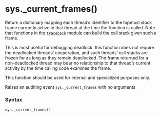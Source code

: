 # sys._current_frames()

Return a dictionary mapping each thread’s identifier to the topmost stack frame currently active in that thread at the time the function is called. Note that functions in the [`traceback`](/modules/traceback/) module can build the call stack given such a frame.

This is most useful for debugging deadlock: this function does not require the deadlocked threads’ cooperation, and such threads’ call stacks are frozen for as long as they remain deadlocked. The frame returned for a non-deadlocked thread may bear no relationship to that thread’s current activity by the time calling code examines the frame.

This function should be used for internal and specialized purposes only.

Raises an auditing event `sys._current_frames` with no arguments.

### Syntax

```python
sys._current_frames()
```